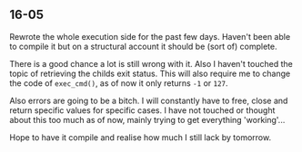 ## 16-05

Rewrote the whole execution side for the past few days.
Haven't been able to compile it but on a structural account it should be (sort of) complete. 

There is a good chance a lot is still wrong with it.
Also I haven't touched the topic of retrieving the childs exit status.
This will also require me to change the code of `exec_cmd()`, as of now it only returns `-1` or `127`.

Also errors are going to be a bitch.
I will constantly have to free, close and return specific values for specific cases.
I have not touched or thought about this too much as of now, mainly trying to get everything 'working'...

Hope to have it compile and realise how much I still lack by tomorrow.
